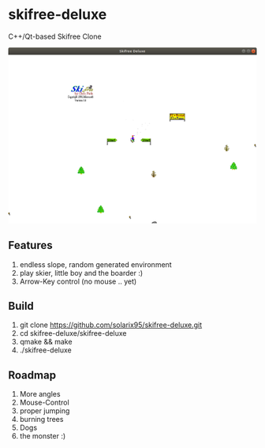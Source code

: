 # skifree-deluxe
C++/Qt-based Skifree Clone

![Skifree-Deluxe](https://github.com/solarix95/skifree-deluxe/blob/main/doc/skifree-deluxe.png)

Features
---------
1) endless slope, random generated environment
2) play skier, little boy and the boarder :)
3) Arrow-Key control (no mouse .. yet) 

Build
---------
1) git clone https://github.com/solarix95/skifree-deluxe.git
2) cd skifree-deluxe/skifree-deluxe
3) qmake && make
4) ./skifree-deluxe

Roadmap
--------
1) More angles
2) Mouse-Control
3) proper jumping
4) burning trees
5) Dogs
6) the monster :)

